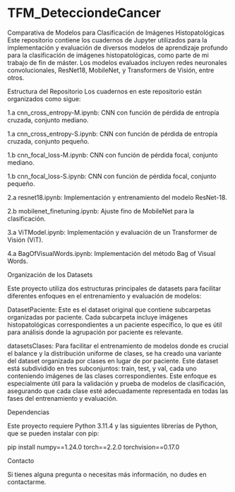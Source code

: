 # TFM_DetecciondeCancer
Comparativa de Modelos para Clasificación de Imágenes Histopatológicas
Este repositorio contiene los cuadernos de Jupyter utilizados para la implementación y evaluación de diversos modelos de aprendizaje profundo para la clasificación de imágenes histopatológicas, como parte de mi trabajo de fin de máster. Los modelos evaluados incluyen redes neuronales convolucionales, ResNet18, MobileNet, y Transformers de Visión, entre otros.

Estructura del Repositorio
Los cuadernos en este repositorio están organizados como sigue:

1.a cnn_cross_entropy-M.ipynb: CNN con función de pérdida de entropía cruzada, conjunto mediano.

1.a cnn_cross_entropy-S.ipynb: CNN con función de pérdida de entropía cruzada, conjunto pequeño.

1.b cnn_focal_loss-M.ipynb: CNN con función de pérdida focal, conjunto mediano.

1.b cnn_focal_loss-S.ipynb: CNN con función de pérdida focal, conjunto pequeño.

2.a resnet18.ipynb: Implementación y entrenamiento del modelo ResNet-18.

2.b mobilenet_finetuning.ipynb: Ajuste fino de MobileNet para la clasificación.

3.a ViTModel.ipynb: Implementación y evaluación de un Transformer de Visión (ViT).

4.a BagOfVisualWords.ipynb: Implementación del método Bag of Visual Words.


Organización de los Datasets

Este proyecto utiliza dos estructuras principales de datasets para facilitar diferentes enfoques en el entrenamiento y evaluación de modelos:

DatasetPaciente: Este es el dataset original que contiene subcarpetas organizadas por paciente. Cada subcarpeta incluye imágenes histopatológicas correspondientes a un paciente específico, lo que es útil para análisis donde la agrupación por paciente es relevante.

datasetsClases: Para facilitar el entrenamiento de modelos donde es crucial el balance y la distribución uniforme de clases, se ha creado una variante del dataset organizada por clases en lugar de por paciente. Este dataset está subdividido en tres subconjuntos: train, test, y val, cada uno conteniendo imágenes de las clases correspondientes. Este enfoque es especialmente útil para la validación y prueba de modelos de clasificación, asegurando que cada clase esté adecuadamente representada en todas las fases del entrenamiento y evaluación.

Dependencias

Este proyecto requiere Python 3.11.4 y las siguientes librerías de Python, que se pueden instalar con pip:


pip install numpy==1.24.0 torch==2.2.0 torchvision==0.17.0


Contacto

Si tienes alguna pregunta o necesitas más información, no dudes en contactarme.
